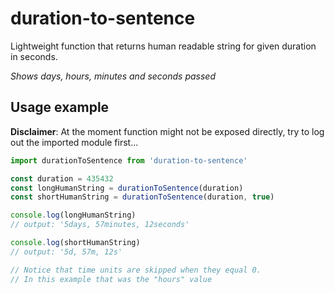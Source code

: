 # duration-to-sentence

Lightweight function that returns human readable string for given duration in seconds.

*Shows days, hours, minutes and seconds passed*

## Usage example

**Disclaimer**: At the moment function might not be exposed directly, try to log out the imported module first...

```javascript
import durationToSentence from 'duration-to-sentence'

const duration = 435432
const longHumanString = durationToSentence(duration)
const shortHumanString = durationToSentence(duration, true)

console.log(longHumanString)
// output: '5days, 57minutes, 12seconds'

console.log(shortHumanString)
// output: '5d, 57m, 12s'

// Notice that time units are skipped when they equal 0.
// In this example that was the "hours" value
```
